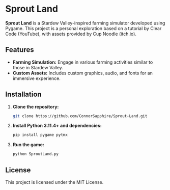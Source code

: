 # Sprout Land

**Sprout Land** is a Stardew Valley-inspired farming simulator developed using Pygame. This project is a personal exploration based on a tutorial by Clear Code (YouTube), with assets provided by Cup Noodle (itch.io).

## Features

- **Farming Simulation:** Engage in various farming activities similar to those in Stardew Valley.
- **Custom Assets:** Includes custom graphics, audio, and fonts for an immersive experience.

## Installation

1. **Clone the repository:**
   ```bash
   git clone https://github.com/ConnorSapphire/Sprout-Land.git
   ```
2. **Install Python 3.11.4+ and dependencies:**
   ```bash
   pip install pygame pytmx
   ```
3. **Run the game:**
   ```bash
   python SproutLand.py
   ```

## License

This project is licensed under the MIT License.
